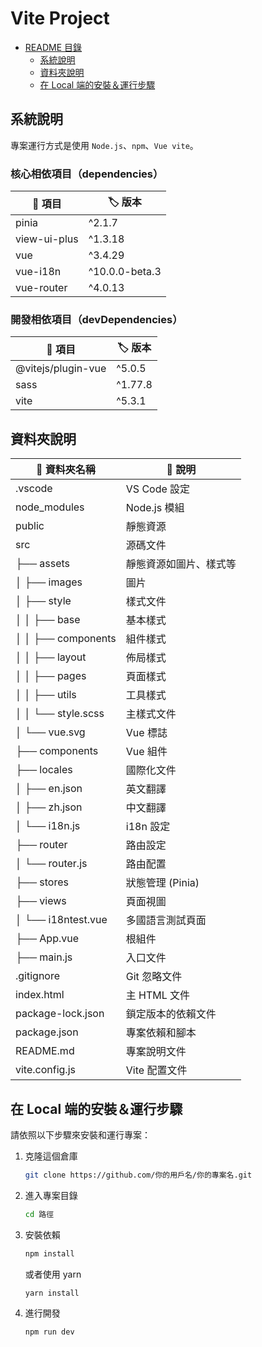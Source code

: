 # Vite Project
- [README 目錄](#vite-project)
  - [系統說明](#系統說明)
  - [資料夾說明](#資料夾說明)
  - [在 Local 端的安裝＆運行步驟](#在-local-端的安裝運行步驟)

## 系統說明
專案運行方式是使用 `Node.js`、`npm`、`Vue vite`。

### 核心相依項目（dependencies）
| :pushpin: 項目 | :label:  版本 |
| -------- | -------- |
| pinia | ^2.1.7 |
| view-ui-plus | ^1.3.18 |
| vue | ^3.4.29 |
| vue-i18n | ^10.0.0-beta.3 |
| vue-router | ^4.0.13 |

### 開發相依項目（devDependencies）
| :pushpin: 項目 | :label:  版本 |
| -------- | -------- |
| @vitejs/plugin-vue | ^5.0.5 |
| sass | ^1.77.8 |
| vite | ^5.3.1 |

## 資料夾說明
| :file_folder: 資料夾名稱 | :memo: 說明 |
| -------- | ------------- |
| .vscode  | VS Code 設定 |
| node_modules | Node.js 模組 |
| public   | 靜態資源 |
| src      | 源碼文件 |
| ├── assets | 靜態資源如圖片、樣式等 |
| │   ├── images | 圖片 |
| │   ├── style  | 樣式文件 |
| │   │   ├── base | 基本樣式 |
| │   │   ├── components | 組件樣式 |
| │   │   ├── layout | 佈局樣式 |
| │   │   ├── pages | 頁面樣式 |
| │   │   ├── utils | 工具樣式 |
| │   │   └── style.scss | 主樣式文件 |
| │   └── vue.svg | Vue 標誌 |
| ├── components | Vue 組件 |
| ├── locales | 國際化文件 |
| │   ├── en.json | 英文翻譯 |
| │   ├── zh.json | 中文翻譯 |
| │   └── i18n.js | i18n 設定 |
| ├── router | 路由設定 |
| │   └── router.js | 路由配置 |
| ├── stores | 狀態管理 (Pinia) |
| ├── views | 頁面視圖 |
| │   └── i18ntest.vue | 多國語言測試頁面 |
| ├── App.vue | 根組件 |
| ├── main.js | 入口文件 |
| .gitignore | Git 忽略文件 |
| index.html | 主 HTML 文件 |
| package-lock.json | 鎖定版本的依賴文件 |
| package.json | 專案依賴和腳本 |
| README.md | 專案說明文件 |
| vite.config.js | Vite 配置文件 |


## 在 Local 端的安裝＆運行步驟
請依照以下步驟來安裝和運行專案：

1. 克隆這個倉庫
    ```bash
    git clone https://github.com/你的用戶名/你的專案名.git
    ```

2. 進入專案目錄
    ```bash
    cd 路徑
    ```

3. 安裝依賴
    ```bash
    npm install
    ```
    或者使用 yarn
    ```bash
    yarn install
    ```

4. 進行開發
    ```bash
    npm run dev
